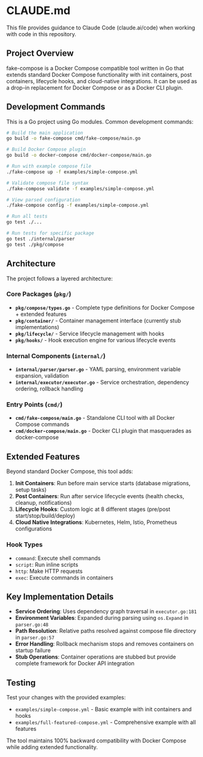 # CLAUDE.md

This file provides guidance to Claude Code (claude.ai/code) when working with code in this repository.

## Project Overview

fake-compose is a Docker Compose compatible tool written in Go that extends standard Docker Compose functionality with init containers, post containers, lifecycle hooks, and cloud-native integrations. It can be used as a drop-in replacement for Docker Compose or as a Docker CLI plugin.

## Development Commands

This is a Go project using Go modules. Common development commands:

```bash
# Build the main application
go build -o fake-compose cmd/fake-compose/main.go

# Build Docker Compose plugin
go build -o docker-compose cmd/docker-compose/main.go

# Run with example compose file
./fake-compose up -f examples/simple-compose.yml

# Validate compose file syntax
./fake-compose validate -f examples/simple-compose.yml

# View parsed configuration
./fake-compose config -f examples/simple-compose.yml

# Run all tests
go test ./...

# Run tests for specific package
go test ./internal/parser
go test ./pkg/compose
```

## Architecture

The project follows a layered architecture:

### Core Packages (`pkg/`)
- **`pkg/compose/types.go`** - Complete type definitions for Docker Compose + extended features
- **`pkg/container/`** - Container management interface (currently stub implementations)
- **`pkg/lifecycle/`** - Service lifecycle management with hooks
- **`pkg/hooks/`** - Hook execution engine for various lifecycle events

### Internal Components (`internal/`)
- **`internal/parser/parser.go`** - YAML parsing, environment variable expansion, validation
- **`internal/executor/executor.go`** - Service orchestration, dependency ordering, rollback handling

### Entry Points (`cmd/`)
- **`cmd/fake-compose/main.go`** - Standalone CLI tool with all Docker Compose commands
- **`cmd/docker-compose/main.go`** - Docker CLI plugin that masquerades as docker-compose

## Extended Features

Beyond standard Docker Compose, this tool adds:

1. **Init Containers**: Run before main service starts (database migrations, setup tasks)
2. **Post Containers**: Run after service lifecycle events (health checks, cleanup, notifications)
3. **Lifecycle Hooks**: Custom logic at 8 different stages (pre/post start/stop/build/deploy)
4. **Cloud Native Integrations**: Kubernetes, Helm, Istio, Prometheus configurations

### Hook Types
- `command`: Execute shell commands
- `script`: Run inline scripts  
- `http`: Make HTTP requests
- `exec`: Execute commands in containers

## Key Implementation Details

- **Service Ordering**: Uses dependency graph traversal in `executor.go:181`
- **Environment Variables**: Expanded during parsing using `os.Expand` in `parser.go:48`
- **Path Resolution**: Relative paths resolved against compose file directory in `parser.go:57`
- **Error Handling**: Rollback mechanism stops and removes containers on startup failure
- **Stub Operations**: Container operations are stubbed but provide complete framework for Docker API integration

## Testing

Test your changes with the provided examples:
- `examples/simple-compose.yml` - Basic example with init containers and hooks
- `examples/full-featured-compose.yml` - Comprehensive example with all features

The tool maintains 100% backward compatibility with Docker Compose while adding extended functionality.